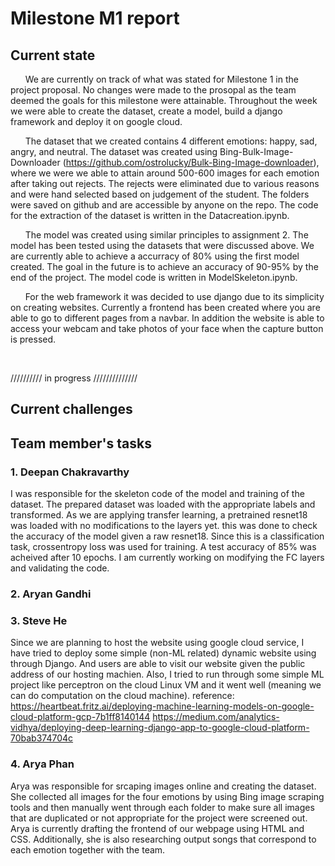 # Milestone M1 report
## Current state

&nbsp;&nbsp;&nbsp;&nbsp;&nbsp;&nbsp;We are currently on track of what was stated for Milestone 1 in the project proposal. No changes were made to the prosopal as the team deemed the goals for this milestone were attainable. Throughout the week we were able to create the dataset, create a model, build a django framework and deploy it on google cloud. 

&nbsp;&nbsp;&nbsp;&nbsp;&nbsp;&nbsp;The dataset that we created contains 4 different emotions: happy, sad, angry, and neutral. The dataset was created using Bing-Bulk-Image-Downloader (https://github.com/ostrolucky/Bulk-Bing-Image-downloader), where we were we able to attain around 500-600 images for each emotion after taking out rejects. The rejects were eliminated due to various reasons and were hand selected based on judgement of the student. The folders were saved on github and are accessible by anyone on the repo. The code for the extraction of the dataset is written in the Datacreation.ipynb.

&nbsp;&nbsp;&nbsp;&nbsp;&nbsp;&nbsp;The model was created using similar principles to assignment 2. The model has been tested using the datasets that were discussed above. We are currently able to achieve a accurracy of 80% using the first model created. The goal in the future is to achieve an accuracy of 90-95% by the end of the project. The model code is written in ModelSkeleton.ipynb.

&nbsp;&nbsp;&nbsp;&nbsp;&nbsp;&nbsp;For the web framework it was decided to use django due to its simplicity on creating websites. Currently a frontend has been created where you are able to go to different pages from a navbar. In addition the website is able to access your webcam and take photos of your face when the capture button is pressed.  

&nbsp;&nbsp;&nbsp;&nbsp;&nbsp;&nbsp;

////////// in progress //////////////

## Current challenges

## Team member's tasks
### 1. Deepan Chakravarthy
I was responsible for the skeleton code of the model and training of the dataset. The prepared dataset was loaded with the appropriate labels and transformed. As we are applying transfer learning, a pretrained resnet18 was loaded with no modifications to the layers yet. this was done to check the accuracy of the model given a raw resnet18. Since this is a classification task, crossentropy loss was used for training.
A test accuracy of 85% was acheived after 10 epochs. I am currently working on modifying the FC layers and validating the code. 
### 2. Aryan Gandhi
### 3. Steve He
Since we are planning to host the website using google cloud service, I have tried to deploy some simple (non-ML related) dynamic website using through Django. And users are able to visit our website given the public address of our hosting machien.
Also, I tried to run through some simple ML project like perceptron on the cloud Linux VM and it went well (meaning we can do computation on the cloud machine).
reference:
https://heartbeat.fritz.ai/deploying-machine-learning-models-on-google-cloud-platform-gcp-7b1ff8140144
https://medium.com/analytics-vidhya/deploying-deep-learning-django-app-to-google-cloud-platform-70bab374704c
### 4. Arya Phan
Arya was responsible for srcaping images online and creating the dataset. She collected all images for the four emotions by using Bing image scraping tools and then manually went through each folder to make sure all images that are duplicated or not appropriate for the project were screened out. Arya is currently drafting the frontend of our webpage using HTML and CSS. Additionally, she is also researching output songs that correspond to each emotion together with the team.
